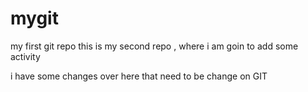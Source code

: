 # mygit
my first git repo
this is my second repo , where i am goin to add some activity
<br>

i have some changes over here that need to be change on GIT
